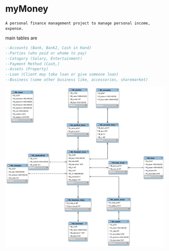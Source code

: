 # myMoney
`A personal finance management project to manage personal income, expense. `

main tables are
```sql
--Accounts (Bank, Bank2, Cash in Hand)
--Parties (who paid or whome to pay)
--Catagory (Salary, Entertainment)
--Payment Method (Cash,)
--Assets (Property)
--Loan (Client may take loan or give someone loan)
--Business (some other business like, accessories, sharemarket)
```
![Schema](https://github.com/rahulrajsonu/myMoney/blob/main/personal_finance_schema.png?raw=true)
